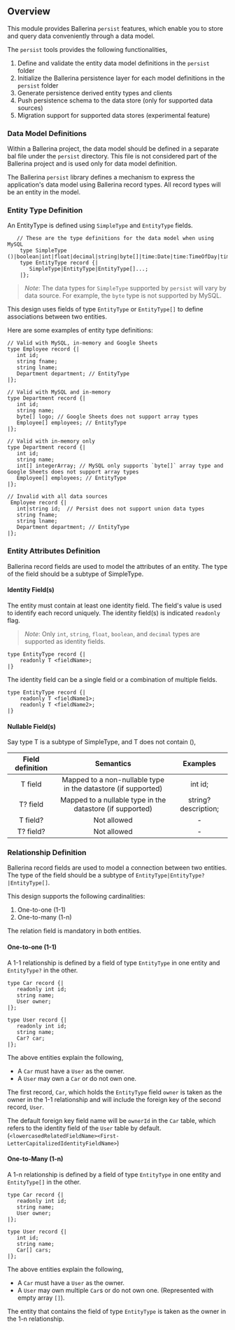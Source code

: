 ## Overview

This module provides Ballerina `persist` features, which enable you to store and query data conveniently through a data model.

The `persist` tools provides the following functionalities,
1. Define and validate the entity data model definitions in the `persist` folder
2. Initialize the Ballerina persistence layer for each model definitions in the `persist` folder
3. Generate persistence derived entity types and clients 
4. Push persistence schema to the data store (only for supported data sources)
5. Migration support for supported data stores (experimental feature)

### Data Model Definitions

Within a Ballerina project, the data model should be defined in a separate bal file under the `persist` directory. This file is not considered part of the Ballerina project and is used only for data model definition.

The Ballerina `persist` library defines a mechanism to express the application's data model using Ballerina record types. All record types will be an entity in the model.

### Entity Type Definition

An EntityType is defined using `SimpleType` and `EntityType` fields.

```ballerina
   // These are the type definitions for the data model when using MySQL
    type SimpleType ()|boolean|int|float|decimal|string|byte[]|time:Date|time:TimeOfDay|time:Utc|time:Civil;
    type EntityType record {|
       SimpleType|EntityType|EntityType[]...;
    |};
```

> *Note*: The data types for `SimpleType` supported by `persist` will vary by data source. For example, the `byte` type is not supported by MySQL.

This design uses fields of type `EntityType` or `EntityType[]` to define associations between two entities.

Here are some examples of entity type definitions:

```ballerina
// Valid with MySQL, in-memory and Google Sheets
type Employee record {|
   int id;
   string fname;
   string lname;
   Department department; // EntityType
|};

// Valid with MySQL and in-memory
type Department record {|
   int id;
   string name;
   byte[] logo; // Google Sheets does not support array types
   Employee[] employees; // EntityType
|};

// Valid with in-memory only
type Department record {|
   int id;
   string name;
   int[] integerArray; // MySQL only supports `byte[]` array type and Google Sheets does not support array types
   Employee[] employees; // EntityType
|};

// Invalid with all data sources
 Employee record {|
   int|string id;  // Persist does not support union data types
   string fname;
   string lname;
   Department department; // EntityType
|};
```

### Entity Attributes Definition

Ballerina record fields are used to model the attributes of an entity. The type of the field should be a subtype of SimpleType.

#### Identity Field(s)

The entity must contain at least one identity field. The field's value is used to identify each record uniquely. The identity field(s) is indicated `readonly` flag.

> *Note*: Only `int`, `string`, `float`, `boolean`, and `decimal` types are supported as identity fields.

```ballerina
type EntityType record {|
    readonly T <fieldName>;
|} 
```
The identity field can be a single field or a combination of multiple fields.

```ballerina
type EntityType record {|
    readonly T <fieldName1>;
    readonly T <fieldName2>;
|} 
```

#### Nullable Field(s)

Say type T is a subtype of SimpleType, and T does not contain (),

| Field definition  |                           Semantics                           |       Examples       |  
|:-----------------:|:-------------------------------------------------------------:|:--------------------:|  
|      T field      | Mapped to a non-nullable type in the datastore (if supported) |       int id;        |  
|     T? field      |   Mapped to a nullable type in the datastore (if supported)   | string? description; |  
|     T field?      |                          Not allowed                          |          -           |  
|     T? field?     |                          Not allowed                          |          -           |

### Relationship Definition

Ballerina record fields are used to model a connection between two entities. The type of the field should be a subtype of `EntityType|EntityType?|EntityType[]`.

This design supports the following cardinalities:
1. One-to-one (1-1)
2. One-to-many (1-n)

The relation field is mandatory in both entities.

#### One-to-one (1-1)

A 1-1 relationship is defined by a field of type `EntityType` in one entity and `EntityType?` in the other.

```ballerina
type Car record {|
   readonly int id;
   string name;
   User owner;
|};

type User record {|
   readonly int id;
   string name;
   Car? car;
|};
```

The above entities explain the following,
- A `Car` must have a `User` as the owner.
- A `User` may own a `Car` or do not own one.

The first record, `Car`, which holds the `EntityType` field `owner` is taken as the owner in the 1-1 relationship and will include the foreign key of the second record, `User`.

The default foreign key field name will be `ownerId` in the `Car` table, which refers to the identity field of the `User` table by default. (`<lowercasedRelatedFieldName><First-LetterCapitalizedIdentityFieldName>`)

#### One-to-Many (1-n)

A 1-n relationship is defined by a field of type `EntityType` in one entity and `EntityType[]` in the other.

```ballerina
type Car record {|
   readonly int id;
   string name;
   User owner;
|};

type User record {|
   int id;
   string name;
   Car[] cars;
|};
```

The above entities explain the following,
- A `Car` must have a `User` as the owner.
- A `User` may own multiple `Car`s or do not own one. (Represented with empty array `[]`).

The entity that contains the field of type `EntityType` is taken as the owner in the 1-n relationship.
